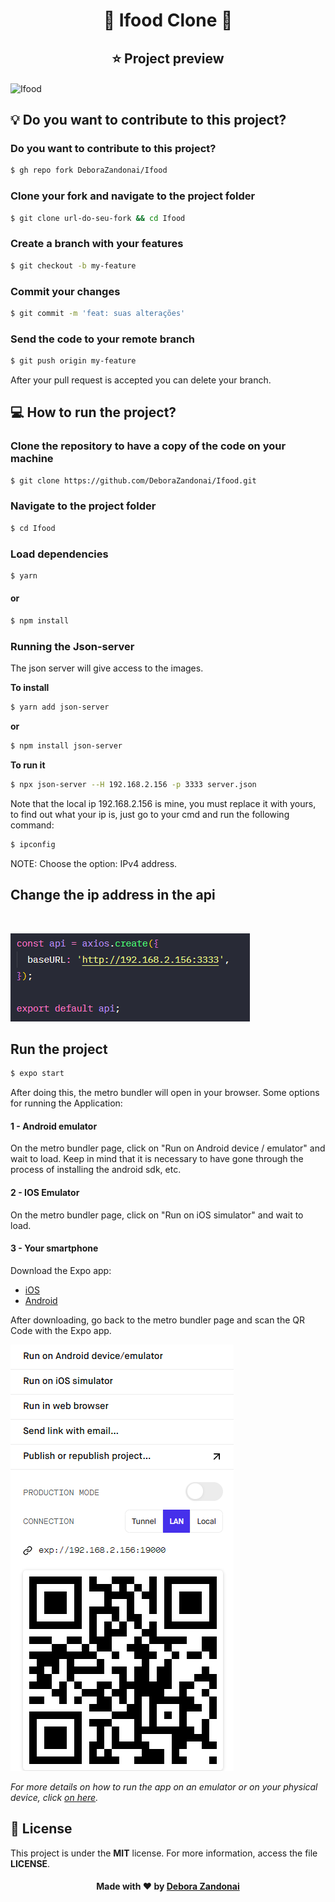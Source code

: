 <h1 align="center">🚀 Ifood Clone 🚀</h1>

<h2 align=center>
  ⭐ Project preview
</h2>

<img alt="Ifood" src="./github/mobile.gif" align="center"/>

<br/>

<h2>💡 Do you want to contribute to this project?</h2>

### Do you want to contribute to this project?

```bash
$ gh repo fork DeboraZandonai/Ifood
```

### Clone your fork and navigate to the project folder

```bash
$ git clone url-do-seu-fork && cd Ifood
```

### Create a branch with your features

```bash
$ git checkout -b my-feature
```

### Commit your changes

```bash
$ git commit -m 'feat: suas alterações'
```

### Send the code to your remote branch

```bash
$ git push origin my-feature
```

After your pull request is accepted you can delete your branch.

<h2>
  💻 How to run the project?
</h2>

### Clone the repository to have a copy of the code on your machine

```bash
$ git clone https://github.com/DeboraZandonai/Ifood.git
```

### Navigate to the project folder

```bash
$ cd Ifood
```

### Load dependencies

```bash
$ yarn
```

#### or

```bash
$ npm install
```

### Running the Json-server

The json server will give access to the images.

**To install**

```bash
$ yarn add json-server
```

**or**

```bash
$ npm install json-server
```

**To run it**

```bash
$ npx json-server --H 192.168.2.156 -p 3333 server.json
```

Note that the local ip 192.168.2.156 is mine, you must replace it with yours, to find out what your ip is, just go to your cmd and run the following command:

```bash
$ ipconfig
```

NOTE: Choose the option: IPv4 address.
<br/>

## Change the ip address in the api

<br/>

![Badge](/github/api.png)

## Run the project

```bash
$ expo start
```

After doing this, the metro bundler will open in your browser. Some options for running the Application:

#### 1 - Android emulator

On the metro bundler page, click on "Run on Android device / emulator" and wait to load. Keep in mind that it is necessary to have gone through the process of installing the android sdk, etc.

#### 2 - IOS Emulator

On the metro bundler page, click on "Run on iOS simulator" and wait to load.

#### 3 - Your smartphone

Download the Expo app:

- [iOS](https://itunes.apple.com/app/apple-store/id982107779)
- [Android](https://play.google.com/store/apps/details?id=host.exp.exponent&referrer=www)

After downloading, go back to the metro bundler page and scan the QR Code with the Expo app.

![Badge](/github/expo.png)

<em>For more details on how to run the app on an emulator or on your physical device, click <a href="https://react-native.rocketseat.dev/">on here</a>.</em>
<br />

## 📝 License

This project is under the **MIT** license. For more information, access the file **LICENSE**.

<h4 align=center>Made with ❤️ by <a href="https://www.linkedin.com/in/debora-zandonai-4ab092195/">Debora Zandonai</a></h4>
